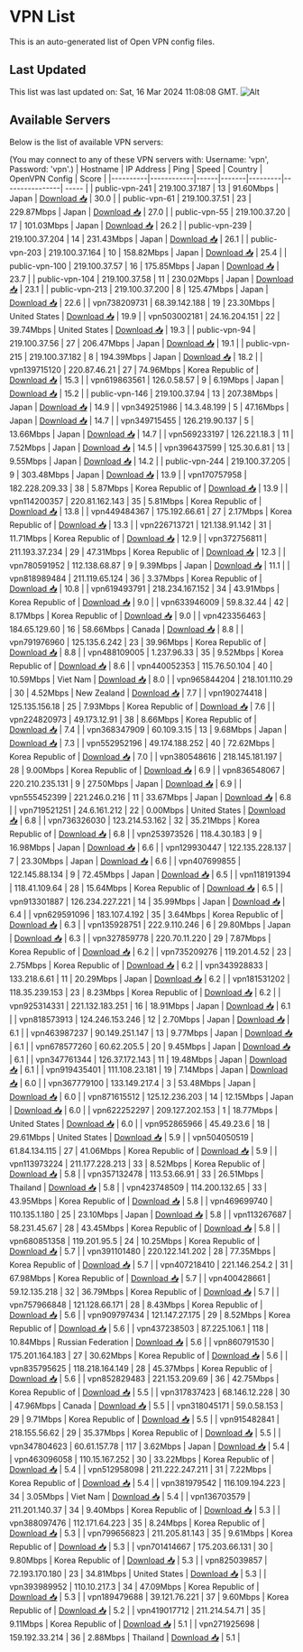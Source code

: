 # VPN List

This is an auto-generated list of Open VPN config files.

## Last Updated

This list was last updated on: Sat, 16 Mar 2024 11:08:08 GMT.
![Alt](https://repobeats.axiom.co/api/embed/186b98318ef1479477931607c1ad7d823f12451f.svg "Repobeats analytics image")

## Available Servers

Below is the list of available VPN servers:

(You may connect to any of these VPN servers with: Username: 'vpn', Password: 'vpn'.)
| Hostname | IP Address | Ping | Speed | Country | OpenVPN Config | Score |
|----------|------------|------|-------|---------|----------------| ----- |
| public-vpn-241 | 219.100.37.187 | 13 | 91.60Mbps | Japan | [Download 📥](./configs/server_0_JP.ovpn) | 30.0 |
| public-vpn-61 | 219.100.37.51 | 23 | 229.87Mbps | Japan | [Download 📥](./configs/server_1_JP.ovpn) | 27.0 |
| public-vpn-55 | 219.100.37.20 | 17 | 101.03Mbps | Japan | [Download 📥](./configs/server_2_JP.ovpn) | 26.2 |
| public-vpn-239 | 219.100.37.204 | 14 | 231.43Mbps | Japan | [Download 📥](./configs/server_3_JP.ovpn) | 26.1 |
| public-vpn-203 | 219.100.37.164 | 10 | 158.82Mbps | Japan | [Download 📥](./configs/server_4_JP.ovpn) | 25.4 |
| public-vpn-100 | 219.100.37.57 | 16 | 175.85Mbps | Japan | [Download 📥](./configs/server_5_JP.ovpn) | 23.7 |
| public-vpn-104 | 219.100.37.58 | 11 | 230.02Mbps | Japan | [Download 📥](./configs/server_6_JP.ovpn) | 23.1 |
| public-vpn-213 | 219.100.37.200 | 8 | 125.47Mbps | Japan | [Download 📥](./configs/server_7_JP.ovpn) | 22.6 |
| vpn738209731 | 68.39.142.188 | 19 | 23.30Mbps | United States | [Download 📥](./configs/server_8_US.ovpn) | 19.9 |
| vpn503002181 | 24.16.204.151 | 22 | 39.74Mbps | United States | [Download 📥](./configs/server_9_US.ovpn) | 19.3 |
| public-vpn-94 | 219.100.37.56 | 27 | 206.47Mbps | Japan | [Download 📥](./configs/server_10_JP.ovpn) | 19.1 |
| public-vpn-215 | 219.100.37.182 | 8 | 194.39Mbps | Japan | [Download 📥](./configs/server_11_JP.ovpn) | 18.2 |
| vpn139715120 | 220.87.46.21 | 27 | 74.96Mbps | Korea Republic of | [Download 📥](./configs/server_12_KR.ovpn) | 15.3 |
| vpn619863561 | 126.0.58.57 | 9 | 6.19Mbps | Japan | [Download 📥](./configs/server_13_JP.ovpn) | 15.2 |
| public-vpn-146 | 219.100.37.94 | 13 | 207.38Mbps | Japan | [Download 📥](./configs/server_14_JP.ovpn) | 14.9 |
| vpn349251986 | 14.3.48.199 | 5 | 47.16Mbps | Japan | [Download 📥](./configs/server_15_JP.ovpn) | 14.7 |
| vpn349715455 | 126.219.90.137 | 5 | 13.66Mbps | Japan | [Download 📥](./configs/server_16_JP.ovpn) | 14.7 |
| vpn569233197 | 126.221.18.3 | 11 | 7.52Mbps | Japan | [Download 📥](./configs/server_17_JP.ovpn) | 14.5 |
| vpn396437599 | 125.30.6.81 | 13 | 9.55Mbps | Japan | [Download 📥](./configs/server_18_JP.ovpn) | 14.2 |
| public-vpn-244 | 219.100.37.205 | 9 | 303.48Mbps | Japan | [Download 📥](./configs/server_19_JP.ovpn) | 13.9 |
| vpn170757958 | 182.228.209.33 | 38 | 5.87Mbps | Korea Republic of | [Download 📥](./configs/server_20_KR.ovpn) | 13.9 |
| vpn114200357 | 220.81.162.143 | 35 | 5.81Mbps | Korea Republic of | [Download 📥](./configs/server_21_KR.ovpn) | 13.8 |
| vpn449484367 | 175.192.66.61 | 27 | 2.17Mbps | Korea Republic of | [Download 📥](./configs/server_22_KR.ovpn) | 13.3 |
| vpn226713721 | 121.138.91.142 | 31 | 11.71Mbps | Korea Republic of | [Download 📥](./configs/server_23_KR.ovpn) | 12.9 |
| vpn372756811 | 211.193.37.234 | 29 | 47.31Mbps | Korea Republic of | [Download 📥](./configs/server_24_KR.ovpn) | 12.3 |
| vpn780591952 | 112.138.68.87 | 9 | 9.39Mbps | Japan | [Download 📥](./configs/server_25_JP.ovpn) | 11.1 |
| vpn818989484 | 211.119.65.124 | 36 | 3.37Mbps | Korea Republic of | [Download 📥](./configs/server_26_KR.ovpn) | 10.8 |
| vpn619493791 | 218.234.167.152 | 34 | 43.91Mbps | Korea Republic of | [Download 📥](./configs/server_27_KR.ovpn) | 9.0 |
| vpn633946009 | 59.8.32.44 | 42 | 8.17Mbps | Korea Republic of | [Download 📥](./configs/server_28_KR.ovpn) | 9.0 |
| vpn423356463 | 184.65.129.60 | 16 | 58.66Mbps | Canada | [Download 📥](./configs/server_29_CA.ovpn) | 8.8 |
| vpn791976960 | 125.135.6.242 | 23 | 39.96Mbps | Korea Republic of | [Download 📥](./configs/server_30_KR.ovpn) | 8.8 |
| vpn488109005 | 1.237.96.33 | 35 | 9.52Mbps | Korea Republic of | [Download 📥](./configs/server_31_KR.ovpn) | 8.6 |
| vpn440052353 | 115.76.50.104 | 40 | 10.59Mbps | Viet Nam | [Download 📥](./configs/server_32_VN.ovpn) | 8.0 |
| vpn965844204 | 218.101.110.29 | 30 | 4.52Mbps | New Zealand | [Download 📥](./configs/server_33_NZ.ovpn) | 7.7 |
| vpn190274418 | 125.135.156.18 | 25 | 7.93Mbps | Korea Republic of | [Download 📥](./configs/server_34_KR.ovpn) | 7.6 |
| vpn224820973 | 49.173.12.91 | 38 | 8.66Mbps | Korea Republic of | [Download 📥](./configs/server_35_KR.ovpn) | 7.4 |
| vpn368347909 | 60.109.3.15 | 13 | 9.68Mbps | Japan | [Download 📥](./configs/server_36_JP.ovpn) | 7.3 |
| vpn552952196 | 49.174.188.252 | 40 | 72.62Mbps | Korea Republic of | [Download 📥](./configs/server_37_KR.ovpn) | 7.0 |
| vpn380548616 | 218.145.181.197 | 28 | 9.00Mbps | Korea Republic of | [Download 📥](./configs/server_38_KR.ovpn) | 6.9 |
| vpn836548067 | 220.210.235.131 | 9 | 27.50Mbps | Japan | [Download 📥](./configs/server_39_JP.ovpn) | 6.9 |
| vpn555452399 | 221.246.0.216 | 11 | 33.67Mbps | Japan | [Download 📥](./configs/server_40_JP.ovpn) | 6.8 |
| vpn719521251 | 24.6.161.212 | 22 | 0.00Mbps | United States | [Download 📥](./configs/server_41_US.ovpn) | 6.8 |
| vpn736326030 | 123.214.53.162 | 32 | 35.21Mbps | Korea Republic of | [Download 📥](./configs/server_42_KR.ovpn) | 6.8 |
| vpn253973526 | 118.4.30.183 | 9 | 16.98Mbps | Japan | [Download 📥](./configs/server_43_JP.ovpn) | 6.6 |
| vpn129930447 | 122.135.228.137 | 7 | 23.30Mbps | Japan | [Download 📥](./configs/server_44_JP.ovpn) | 6.6 |
| vpn407699855 | 122.145.88.134 | 9 | 72.45Mbps | Japan | [Download 📥](./configs/server_45_JP.ovpn) | 6.5 |
| vpn118191394 | 118.41.109.64 | 28 | 15.64Mbps | Korea Republic of | [Download 📥](./configs/server_46_KR.ovpn) | 6.5 |
| vpn913301887 | 126.234.227.221 | 14 | 35.99Mbps | Japan | [Download 📥](./configs/server_47_JP.ovpn) | 6.4 |
| vpn629591096 | 183.107.4.192 | 35 | 3.64Mbps | Korea Republic of | [Download 📥](./configs/server_48_KR.ovpn) | 6.3 |
| vpn135928751 | 222.9.110.246 | 6 | 29.80Mbps | Japan | [Download 📥](./configs/server_49_JP.ovpn) | 6.3 |
| vpn327859778 | 220.70.11.220 | 29 | 7.87Mbps | Korea Republic of | [Download 📥](./configs/server_50_KR.ovpn) | 6.2 |
| vpn735209276 | 119.201.4.52 | 23 | 2.75Mbps | Korea Republic of | [Download 📥](./configs/server_51_KR.ovpn) | 6.2 |
| vpn343928833 | 133.218.6.61 | 11 | 20.29Mbps | Japan | [Download 📥](./configs/server_52_JP.ovpn) | 6.2 |
| vpn181531202 | 118.35.239.153 | 23 | 8.23Mbps | Korea Republic of | [Download 📥](./configs/server_53_KR.ovpn) | 6.2 |
| vpn925314331 | 221.132.183.251 | 16 | 18.91Mbps | Japan | [Download 📥](./configs/server_54_JP.ovpn) | 6.1 |
| vpn818573913 | 124.246.153.246 | 12 | 2.70Mbps | Japan | [Download 📥](./configs/server_55_JP.ovpn) | 6.1 |
| vpn463987237 | 90.149.251.147 | 13 | 9.77Mbps | Japan | [Download 📥](./configs/server_56_JP.ovpn) | 6.1 |
| vpn678577260 | 60.62.205.5 | 20 | 9.45Mbps | Japan | [Download 📥](./configs/server_57_JP.ovpn) | 6.1 |
| vpn347761344 | 126.37.172.143 | 11 | 19.48Mbps | Japan | [Download 📥](./configs/server_58_JP.ovpn) | 6.1 |
| vpn919435401 | 111.108.23.181 | 19 | 7.14Mbps | Japan | [Download 📥](./configs/server_59_JP.ovpn) | 6.0 |
| vpn367779100 | 133.149.217.4 | 3 | 53.48Mbps | Japan | [Download 📥](./configs/server_60_JP.ovpn) | 6.0 |
| vpn871615512 | 125.12.236.203 | 14 | 12.15Mbps | Japan | [Download 📥](./configs/server_61_JP.ovpn) | 6.0 |
| vpn622252297 | 209.127.202.153 | 1 | 18.77Mbps | United States | [Download 📥](./configs/server_62_US.ovpn) | 6.0 |
| vpn952865966 | 45.49.23.6 | 18 | 29.61Mbps | United States | [Download 📥](./configs/server_63_US.ovpn) | 5.9 |
| vpn504050519 | 61.84.134.115 | 27 | 41.06Mbps | Korea Republic of | [Download 📥](./configs/server_64_KR.ovpn) | 5.9 |
| vpn113973224 | 211.177.228.213 | 33 | 8.52Mbps | Korea Republic of | [Download 📥](./configs/server_65_KR.ovpn) | 5.8 |
| vpn357132478 | 113.53.66.91 | 33 | 26.51Mbps | Thailand | [Download 📥](./configs/server_66_TH.ovpn) | 5.8 |
| vpn423748509 | 114.200.132.65 | 33 | 43.95Mbps | Korea Republic of | [Download 📥](./configs/server_67_KR.ovpn) | 5.8 |
| vpn469699740 | 110.135.1.180 | 25 | 23.10Mbps | Japan | [Download 📥](./configs/server_68_JP.ovpn) | 5.8 |
| vpn113267687 | 58.231.45.67 | 28 | 43.45Mbps | Korea Republic of | [Download 📥](./configs/server_69_KR.ovpn) | 5.8 |
| vpn680851358 | 119.201.95.5 | 24 | 10.25Mbps | Korea Republic of | [Download 📥](./configs/server_70_KR.ovpn) | 5.7 |
| vpn391101480 | 220.122.141.202 | 28 | 77.35Mbps | Korea Republic of | [Download 📥](./configs/server_71_KR.ovpn) | 5.7 |
| vpn407218410 | 221.146.254.2 | 31 | 67.98Mbps | Korea Republic of | [Download 📥](./configs/server_72_KR.ovpn) | 5.7 |
| vpn400428661 | 59.12.135.218 | 32 | 36.79Mbps | Korea Republic of | [Download 📥](./configs/server_73_KR.ovpn) | 5.7 |
| vpn757966848 | 121.128.66.171 | 28 | 8.43Mbps | Korea Republic of | [Download 📥](./configs/server_74_KR.ovpn) | 5.6 |
| vpn909797434 | 121.147.27.175 | 29 | 8.52Mbps | Korea Republic of | [Download 📥](./configs/server_75_KR.ovpn) | 5.6 |
| vpn437238503 | 87.225.106.1 | 118 | 10.84Mbps | Russian Federation | [Download 📥](./configs/server_76_RU.ovpn) | 5.6 |
| vpn860791530 | 175.201.164.183 | 27 | 30.62Mbps | Korea Republic of | [Download 📥](./configs/server_77_KR.ovpn) | 5.6 |
| vpn835795625 | 118.218.164.149 | 28 | 45.37Mbps | Korea Republic of | [Download 📥](./configs/server_78_KR.ovpn) | 5.6 |
| vpn852829483 | 221.153.209.69 | 36 | 42.75Mbps | Korea Republic of | [Download 📥](./configs/server_79_KR.ovpn) | 5.5 |
| vpn317837423 | 68.146.12.228 | 30 | 47.96Mbps | Canada | [Download 📥](./configs/server_80_CA.ovpn) | 5.5 |
| vpn318045171 | 59.0.58.153 | 29 | 9.71Mbps | Korea Republic of | [Download 📥](./configs/server_81_KR.ovpn) | 5.5 |
| vpn915482841 | 218.155.56.62 | 29 | 35.37Mbps | Korea Republic of | [Download 📥](./configs/server_82_KR.ovpn) | 5.5 |
| vpn347804623 | 60.61.157.78 | 117 | 3.62Mbps | Japan | [Download 📥](./configs/server_83_JP.ovpn) | 5.4 |
| vpn463096058 | 110.15.167.252 | 30 | 33.22Mbps | Korea Republic of | [Download 📥](./configs/server_84_KR.ovpn) | 5.4 |
| vpn512958098 | 211.222.247.211 | 31 | 7.22Mbps | Korea Republic of | [Download 📥](./configs/server_85_KR.ovpn) | 5.4 |
| vpn381979542 | 116.109.194.223 | 34 | 3.05Mbps | Viet Nam | [Download 📥](./configs/server_86_VN.ovpn) | 5.4 |
| vpn136703579 | 211.201.140.37 | 34 | 9.40Mbps | Korea Republic of | [Download 📥](./configs/server_87_KR.ovpn) | 5.3 |
| vpn388097476 | 112.171.64.223 | 35 | 8.24Mbps | Korea Republic of | [Download 📥](./configs/server_88_KR.ovpn) | 5.3 |
| vpn799656823 | 211.205.81.143 | 35 | 9.61Mbps | Korea Republic of | [Download 📥](./configs/server_89_KR.ovpn) | 5.3 |
| vpn701414667 | 175.203.66.131 | 30 | 9.80Mbps | Korea Republic of | [Download 📥](./configs/server_90_KR.ovpn) | 5.3 |
| vpn825039857 | 72.193.170.180 | 23 | 34.81Mbps | United States | [Download 📥](./configs/server_91_US.ovpn) | 5.3 |
| vpn393989952 | 110.10.217.3 | 34 | 47.09Mbps | Korea Republic of | [Download 📥](./configs/server_92_KR.ovpn) | 5.3 |
| vpn189479688 | 39.121.76.221 | 37 | 9.60Mbps | Korea Republic of | [Download 📥](./configs/server_93_KR.ovpn) | 5.2 |
| vpn419017712 | 211.214.54.71 | 35 | 9.11Mbps | Korea Republic of | [Download 📥](./configs/server_94_KR.ovpn) | 5.1 |
| vpn271925698 | 159.192.33.214 | 36 | 2.88Mbps | Thailand | [Download 📥](./configs/server_95_TH.ovpn) | 5.1 |
